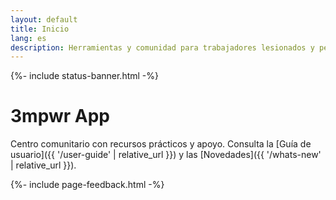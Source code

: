 ```yaml
---
layout: default
title: Inicio
lang: es
description: Herramientas y comunidad para trabajadores lesionados y personas con discapacidad en Canadá.
---
```



{%- include status-banner.html -%}

# 3mpwr App

Centro comunitario con recursos prácticos y apoyo. Consulta la [Guía de usuario]({{ '/user-guide' | relative_url }}) y las [Novedades]({{ '/whats-new' | relative_url }}).

{%- include page-feedback.html -%}
